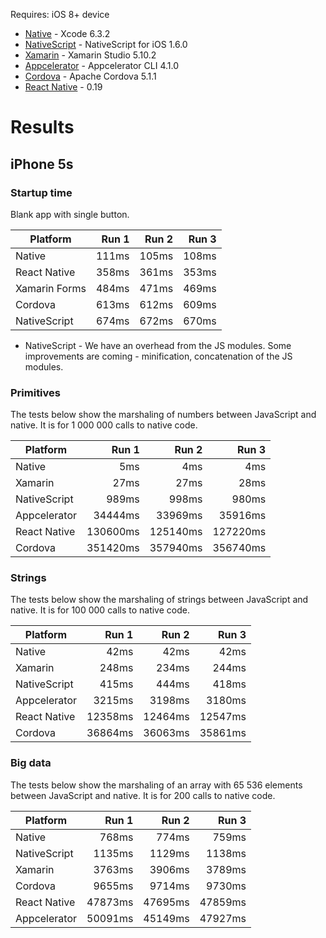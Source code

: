 Requires: iOS 8+ device

* [Native](https://developer.apple.com/xcode/) - Xcode 6.3.2
* [NativeScript](https://www.nativescript.org/) - NativeScript for iOS 1.6.0
* [Xamarin](http://xamarin.com/studio) - Xamarin Studio 5.10.2
* [Appcelerator](http://docs.appcelerator.com/platform/latest/#!/guide/Appcelerator_Command-Line_Interface_Reference) - Appcelerator CLI 4.1.0
* [Cordova](https://cordova.apache.org/) - Apache Cordova 5.1.1
* [React Native](https://facebook.github.io/react-native/) - 0.19

# Results

## iPhone 5s

### Startup time
Blank app with single button.

| Platform     | Run 1      | Run 2      | Run 3      |
| ------------ | ---------: | ---------: | ---------: |
| Native       | 111ms      | 105ms      | 108ms      |
| React Native | 358ms      | 361ms      | 353ms      |
| Xamarin Forms| 484ms      | 471ms      | 469ms      |
| Cordova      | 613ms      | 612ms      | 609ms      |
| NativeScript | 674ms      | 672ms      | 670ms      |

* NativeScript - We have an overhead from the JS modules. Some improvements are coming - minification, concatenation of the JS modules.

### Primitives
The tests below show the marshaling of numbers between JavaScript and native. It is for 1 000 000 calls to native code.

| Platform     | Run 1      | Run 2      | Run 3      |
| ------------ | ---------: | ---------: | ---------: |
| Native       | 5ms        | 4ms        | 4ms        |
| Xamarin      | 27ms       | 27ms       | 28ms       |
| NativeScript | 989ms      | 998ms      | 980ms      |
| Appcelerator | 34444ms    | 33969ms    | 35916ms    |
| React Native | 130600ms   | 125140ms   | 127220ms   |
| Cordova      | 351420ms   | 357940ms   | 356740ms   |

### Strings
The tests below show the marshaling of strings between JavaScript and native. It is for 100 000 calls to native code.

| Platform     | Run 1      | Run 2      | Run 3      |
| ------------ | ---------: | ---------: | ---------: |
| Native       | 42ms       | 42ms       | 42ms       |
| Xamarin      | 248ms      | 234ms      | 244ms      |
| NativeScript | 415ms      | 444ms      | 418ms      |
| Appcelerator | 3215ms     | 3198ms     | 3180ms     |
| React Native | 12358ms    | 12464ms    | 12547ms    |
| Cordova      | 36864ms    | 36063ms    | 35861ms    |

### Big data
The tests below show the marshaling of an array with 65 536 elements between JavaScript and native. It is for 200 calls to native code.

| Platform     | Run 1      | Run 2      | Run 3      |
| ------------ | ---------: | ---------: | ---------: |
| Native       | 768ms      | 774ms      | 759ms      |
| NativeScript | 1135ms     | 1129ms     | 1138ms     |
| Xamarin      | 3763ms     | 3906ms     | 3789ms     |
| Cordova      | 9655ms     | 9714ms     | 9730ms     |
| React Native | 47873ms    | 47695ms    | 47859ms    |
| Appcelerator | 50091ms    | 45149ms    | 47927ms    |
